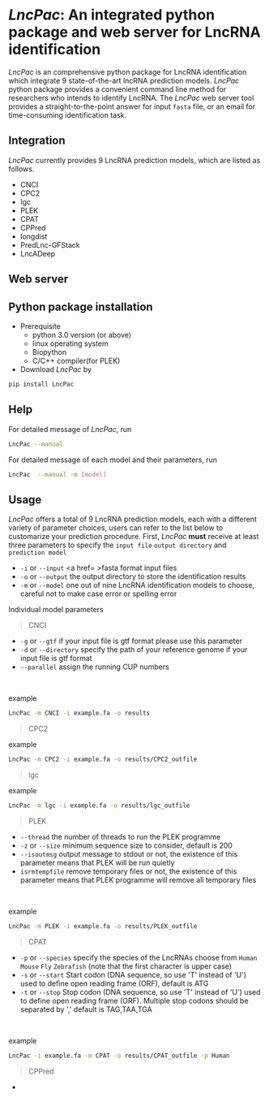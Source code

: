 # ***LncPac***: An integrated python package and web server for LncRNA identification



*LncPac* is an comprehensive python package for LncRNA identification which integrate 9 state-of-the-art lncRNA prediction models. *LncPac* python package provides a convenient command line method for researchers who intends to identify LncRNA. The *LncPac* web server tool provides a straight-to-the-point answer for input `fasta` file, or an email for time-consuming identification task.

Integration
-------------------------------


*LncPac* currently provides 9 LncRNA prediction models, which are listed as follows. 

 - CNCI
 - CPC2
 - lgc
 - PLEK
 - CPAT
 - CPPred
 - longdist
 - PredLnc-GFStack
 - LncADeep

Web server
------------


Python package installation
-----------------


 - Prerequisite
    - python 3.0 version (or above)
    - linux operating system
    - Biopython
    - C/C++ compiler(for PLEK)
 - Download *LncPac* by

```bash
pip install LncPac
```

Help
--------------------

For detailed message of *LncPac*, run

```bash
LncPac --manual
```

For detailed message of each model and their parameters, run

```bash
LncPac  --manual -m [model]
```

Usage
----------------------

*LncPac* offers a total of 9 LncRNA prediction models, each with a different variety of parameter choices, users can refer to the list below to customarize your prediction procedure.
First, *LncPac* **must** receive at least three parameters to specify the `input file` `output directory` and `prediction model`

 - `-i` or `--input`  <a href= >fasta</a> format input files
 - `-o` or `--output` the output directory to store the identification results
 - `-m` or `--model` one out of nine LncRNA identification models to choose, careful not to make case error or spelling error

Individual model parameters

>CNCI

 - `-g` or `--gtf`  if your input file is gtf format please use this parameter
 - `-d` or `--directory` specify the path of your reference genome if your input file is gtf format
 - `--parallel` assign the running CUP numbers
<br>

example
```bash
LncPac -m CNCI -i example.fa -o results
```

> CPC2

example
```bash
LncPac -m CPC2 -i example.fa -o results/CPC2_outfile
```
> lgc

example
```bash
LncPac -m lgc -i example.fa -o results/lgc_outfile
```
> PLEK   

 - `--thread` the number of threads to run the PLEK programme
 - `-z` or `--size` minimum sequence size to consider, default is 200
 - `--isoutmsg` output message to stdout or not, the existence of this parameter means that PLEK will be run quietly
 - `isrmtempfile` remove temporary files or not, the existence of this parameter means that PLEK programme will remove all temporary files
<br>

example
```bash
LncPac -m PLEK -i example.fa -o results/PLEK_outfile
```
>CPAT
  
 - `-p` or `--species` specify the species of the LncRNAs choose from `Human` `Mouse` `Fly` `Zebrafish` (note that the first character is upper case)
 - `-s` or `--start` Start codon (DNA sequence, so use 'T' instead of 'U') used to define open reading frame (ORF), default is ATG
 - `-t` or `--stop` Stop codon (DNA sequence, so use 'T' instead of 'U') used to define open reading frame (ORF). Multiple stop codons should be separated by ',' default is TAG,TAA,TGA
<br>

example
```bash
LncPac -i example.fa -m CPAT -o results/CPAT_outfile -p Human
```
>CPPred

 - 
